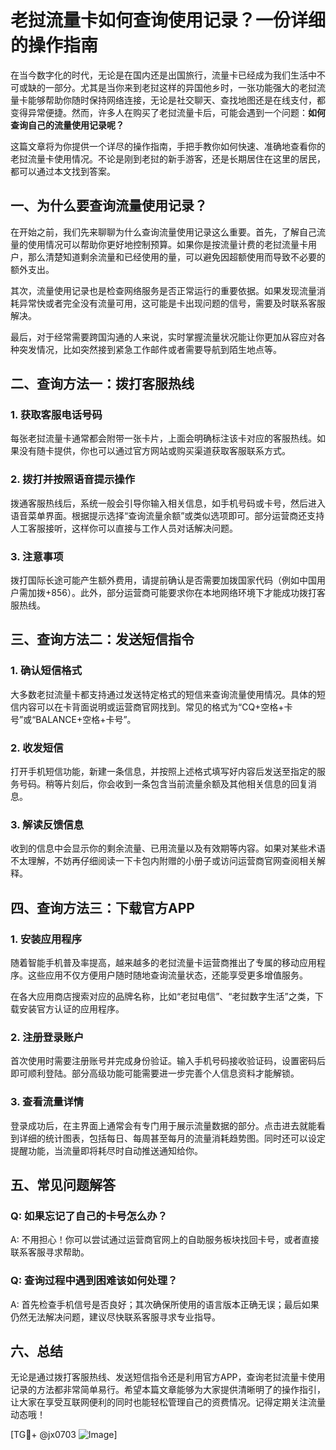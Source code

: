 # 老挝流量卡如何查询使用记录？一份详细的操作指南

在当今数字化的时代，无论是在国内还是出国旅行，流量卡已经成为我们生活中不可或缺的一部分。尤其是当你来到老挝这样的异国他乡时，一张功能强大的老挝流量卡能够帮助你随时保持网络连接，无论是社交聊天、查找地图还是在线支付，都变得异常便捷。然而，许多人在购买了老挝流量卡后，可能会遇到一个问题：**如何查询自己的流量使用记录呢？**

这篇文章将为你提供一个详尽的操作指南，手把手教你如何快速、准确地查看你的老挝流量卡使用情况。不论是刚到老挝的新手游客，还是长期居住在这里的居民，都可以通过本文找到答案。

## 一、为什么要查询流量使用记录？

在开始之前，我们先来聊聊为什么查询流量使用记录这么重要。首先，了解自己流量的使用情况可以帮助你更好地控制预算。如果你是按流量计费的老挝流量卡用户，那么清楚知道剩余流量和已经使用的量，可以避免因超额使用而导致不必要的额外支出。

其次，流量使用记录也是检查网络服务是否正常运行的重要依据。如果发现流量消耗异常快或者完全没有流量可用，这可能是卡出现问题的信号，需要及时联系客服解决。

最后，对于经常需要跨国沟通的人来说，实时掌握流量状况能让你更加从容应对各种突发情况，比如突然接到紧急工作邮件或者需要导航到陌生地点等。

## 二、查询方法一：拨打客服热线

### 1. 获取客服电话号码
每张老挝流量卡通常都会附带一张卡片，上面会明确标注该卡对应的客服热线。如果没有随卡提供，你也可以通过官方网站或购买渠道获取客服联系方式。

### 2. 拨打并按照语音提示操作
拨通客服热线后，系统一般会引导你输入相关信息，如手机号码或卡号，然后进入语音菜单界面。根据提示选择“查询流量余额”或类似选项即可。部分运营商还支持人工客服接听，这样你可以直接与工作人员对话解决问题。

### 3. 注意事项
拨打国际长途可能产生额外费用，请提前确认是否需要加拨国家代码（例如中国用户需加拨+856）。此外，部分运营商可能要求你在本地网络环境下才能成功拨打客服热线。

## 三、查询方法二：发送短信指令

### 1. 确认短信格式
大多数老挝流量卡都支持通过发送特定格式的短信来查询流量使用情况。具体的短信内容可以在卡背面说明或运营商官网找到。常见的格式为“CQ+空格+卡号”或“BALANCE+空格+卡号”。

### 2. 收发短信
打开手机短信功能，新建一条信息，并按照上述格式填写好内容后发送至指定的服务号码。稍等片刻后，你会收到一条包含当前流量余额及其他相关信息的回复消息。

### 3. 解读反馈信息
收到的信息中会显示你的剩余流量、已用流量以及有效期等内容。如果对某些术语不太理解，不妨再仔细阅读一下卡包内附赠的小册子或访问运营商官网查阅相关解释。

## 四、查询方法三：下载官方APP

### 1. 安装应用程序
随着智能手机普及率提高，越来越多的老挝流量卡运营商推出了专属的移动应用程序。这些应用不仅方便用户随时随地查询流量状态，还能享受更多增值服务。

在各大应用商店搜索对应的品牌名称，比如“老挝电信”、“老挝数字生活”之类，下载安装官方认证的应用程序。

### 2. 注册登录账户
首次使用时需要注册账号并完成身份验证。输入手机号码接收验证码，设置密码后即可顺利登陆。部分高级功能可能需要进一步完善个人信息资料才能解锁。

### 3. 查看流量详情
登录成功后，在主界面上通常会有专门用于展示流量数据的部分。点击进去就能看到详细的统计图表，包括每日、每周甚至每月的流量消耗趋势图。同时还可以设定提醒功能，当流量即将耗尽时自动推送通知给你。

## 五、常见问题解答

### Q: 如果忘记了自己的卡号怎么办？
A: 不用担心！你可以尝试通过运营商官网上的自助服务板块找回卡号，或者直接联系客服寻求帮助。

### Q: 查询过程中遇到困难该如何处理？
A: 首先检查手机信号是否良好；其次确保所使用的语言版本正确无误；最后如果仍然无法解决问题，建议尽快联系客服寻求专业指导。

## 六、总结

无论是通过拨打客服热线、发送短信指令还是利用官方APP，查询老挝流量卡使用记录的方法都非常简单易行。希望本篇文章能够为大家提供清晰明了的操作指引，让大家在享受互联网便利的同时也能轻松管理自己的资费情况。记得定期关注流量动态哦！

[TG💪+ @jx0703 ![Image](https://github.com/user-attachments/assets/dbca1d08-cadb-493c-b0ec-ad6f7a83f270)]